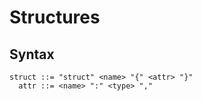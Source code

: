 # Structures

## Syntax

```bnf
struct ::= "struct" <name> "{" <attr> "}"
  attr ::= <name> ":" <type> ","
```